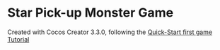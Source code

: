 # Star Pick-up Monster Game

Created with Cocos Creator 3.3.0, following the [Quick-Start first game Tutorial](https://docs.cocos.com/creator/manual/en/getting-started/quick-start.html#writing-code-for-jumping-and-movement)